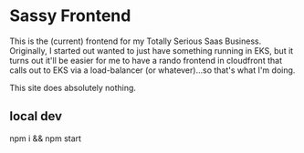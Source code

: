 # Sassy Frontend

This is the (current) frontend for my Totally Serious Saas Business. Originally, I started out wanted to just have something running in EKS, but it turns out it'll be easier for me to have a rando frontend in cloudfront that calls out to EKS via a load-balancer (or whatever)...so that's what I'm doing.

This site does absolutely nothing.

## local dev

npm i && npm start
